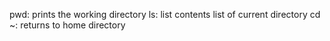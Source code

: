 pwd: prints the working directory
ls: list contents list of current directory
cd ~: returns to home directory
